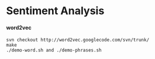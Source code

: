 # Sentiment Analysis

#### word2vec
```
svn checkout http://word2vec.googlecode.com/svn/trunk/
make
./demo-word.sh and ./demo-phrases.sh
```
